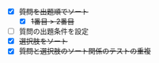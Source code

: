 - [x] ~~質問を出題順でソート~~
  - [x] ~~1番目 > 2番目~~
- [ ] 質問の出題条件を設定
- [x] ~~選択肢をソート~~
- [x] ~~質問と選択肢のソート関係のテストの重複~~